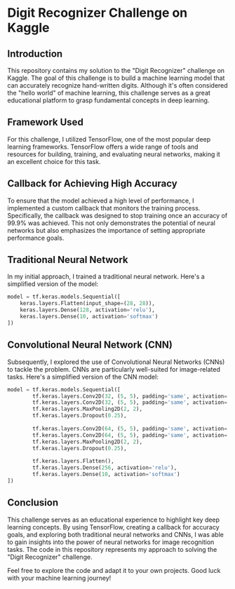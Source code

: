 # Digit Recognizer Challenge on Kaggle

## Introduction
This repository contains my solution to the "Digit Recognizer" challenge on Kaggle. The goal of this challenge is to build a machine learning model that can accurately recognize hand-written digits. Although it's often considered the "hello world" of machine learning, this challenge serves as a great educational platform to grasp fundamental concepts in deep learning.

## Framework Used
For this challenge, I utilized TensorFlow, one of the most popular deep learning frameworks. TensorFlow offers a wide range of tools and resources for building, training, and evaluating neural networks, making it an excellent choice for this task.

## Callback for Achieving High Accuracy
To ensure that the model achieved a high level of performance, I implemented a custom callback that monitors the training process. Specifically, the callback was designed to stop training once an accuracy of 99.9% was achieved. This not only demonstrates the potential of neural networks but also emphasizes the importance of setting appropriate performance goals.

## Traditional Neural Network
In my initial approach, I trained a traditional neural network. Here's a simplified version of the model:

```python
model = tf.keras.models.Sequential([
    keras.layers.Flatten(input_shape=(28, 28)),
    keras.layers.Dense(128, activation='relu'),
    keras.layers.Dense(10, activation='softmax')
])
```

## Convolutional Neural Network (CNN)

Subsequently, I explored the use of Convolutional Neural Networks (CNNs) to tackle the problem. CNNs are particularly well-suited for image-related tasks. Here's a simplified version of the CNN model:
```python
model = tf.keras.models.Sequential([
        tf.keras.layers.Conv2D(32, (5, 5), padding='same', activation='relu', input_shape=(28, 28, 1)),
        tf.keras.layers.Conv2D(32, (5, 5), padding='same', activation='relu'),
        tf.keras.layers.MaxPooling2D(2, 2),
        tf.keras.layers.Dropout(0.25),
        
        tf.keras.layers.Conv2D(64, (5, 5), padding='same', activation='relu'),
        tf.keras.layers.Conv2D(64, (5, 5), padding='same', activation='relu'),
        tf.keras.layers.MaxPooling2D(2, 2),
        tf.keras.layers.Dropout(0.25),
        
        tf.keras.layers.Flatten(),
        tf.keras.layers.Dense(256, activation='relu'),
        tf.keras.layers.Dense(10, activation='softmax')
])
```

## Conclusion

This challenge serves as an educational experience to highlight key deep learning concepts. By using TensorFlow, creating a callback for accuracy goals, and exploring both traditional neural networks and CNNs, I was able to gain insights into the power of neural networks for image recognition tasks. The code in this repository represents my approach to solving the "Digit Recognizer" challenge.

Feel free to explore the code and adapt it to your own projects. Good luck with your machine learning journey!

